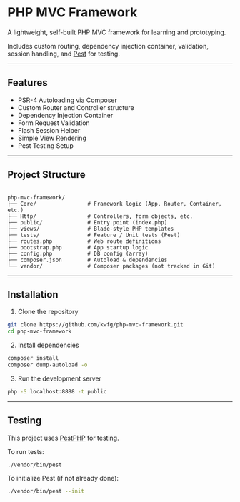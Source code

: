 # PHP MVC Framework

A lightweight, self-built PHP MVC framework for learning and prototyping.  

Includes custom routing, dependency injection container, validation, session handling, and [Pest](https://pestphp.com) for testing.

---

## Features

- PSR-4 Autoloading via Composer
- Custom Router and Controller structure
- Dependency Injection Container
- Form Request Validation
- Flash Session Helper
- Simple View Rendering
- Pest Testing Setup

---

## Project Structure

```

php-mvc-framework/
├── Core/                # Framework logic (App, Router, Container, etc.)
├── Http/                # Controllers, form objects, etc.
├── public/              # Entry point (index.php)
├── views/               # Blade-style PHP templates
├── tests/               # Feature / Unit tests (Pest)
├── routes.php           # Web route definitions
├── bootstrap.php        # App startup logic
├── config.php           # DB config (array)
├── composer.json        # Autoload & dependencies
└── vendor/              # Composer packages (not tracked in Git)

````

---

## Installation

1. Clone the repository

```bash
git clone https://github.com/kwfg/php-mvc-framework.git
cd php-mvc-framework
````

2. Install dependencies

```bash
composer install
composer dump-autoload -o
```

3. Run the development server

```bash
php -S localhost:8888 -t public
```

---

## Testing

This project uses [PestPHP](https://pestphp.com) for testing.

To run tests:

```bash
./vendor/bin/pest
```

To initialize Pest (if not already done):

```bash
./vendor/bin/pest --init
```


